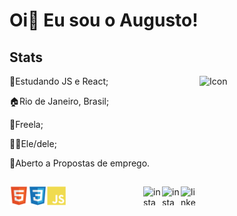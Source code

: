 # Oi👋 Eu sou o Augusto!


## Stats 
<div style="display: inline_block;">
<img align= "right" alt= "Icon" height= "200px" width= "200px"  src="https://cdn.discordapp.com/attachments/855960058188529664/1071668963278327839/Design_sem_nome.gif">
<div>
<p>🌱Estudando JS e React;
<p>🏠Rio de Janeiro, Brasil;
<p>💼Freela;
<p>🐱‍👤Ele/dele;
<p>👔Aberto a Propostas de emprego.
</div>
</div>

 ##
 
<div style="display: inline_block;">
<img align="left" alt="html" height="30px" width="30px" src="https://raw.githubusercontent.com/devicons/devicon/master/icons/html5/html5-original.svg">
<img align="left" alt="css" height="30px" width="30px" src="https://raw.githubusercontent.com/devicons/devicon/master/icons/css3/css3-original.svg">
<img align="left" alt="Js" height="30" width="30" src="https://raw.githubusercontent.com/devicons/devicon/master/icons/javascript/javascript-plain.svg">
</div>
 
 
<div>
<a href="https://linkedin.com/in/augustonf2005/" target="_blank"> <img align="right" alt="linkedin" height="30px" width="30px" src="https://cdn-icons-png.flaticon.com/512/145/145807.png" target="_blank">
<a href="https://www.instagram.com/gusto_n05/" target="_blank"> <img align="right" alt="insta" height="30px" width="30px" src="https://cdn-icons-png.flaticon.com/512/3955/3955024.png">
<a href="https://www.twitch.tv/Dcuko" target="_blank"> <img align="right" alt="insta" height="30px" width="30px" src="https://cdn-icons-png.flaticon.com/512/3669/3669999.png">
</div>

